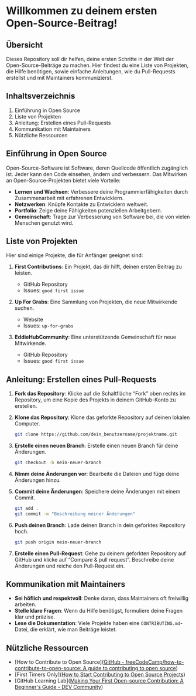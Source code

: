 # Willkommen zu deinem ersten Open-Source-Beitrag!

## Übersicht

Dieses Repository soll dir helfen, deine ersten Schritte in der Welt der Open-Source-Beiträge zu machen. Hier findest du eine Liste von Projekten, die Hilfe benötigen, sowie einfache Anleitungen, wie du Pull-Requests erstellst und mit Maintainers kommunizierst.

## Inhaltsverzeichnis

1. Einführung in Open Source
2. Liste von Projekten
3. Anleitung: Erstellen eines Pull-Requests
4. Kommunikation mit Maintainers
5. Nützliche Ressourcen

## Einführung in Open Source

Open-Source-Software ist Software, deren Quellcode öffentlich zugänglich ist. Jeder kann den Code einsehen, ändern und verbessern. Das Mitwirken an Open-Source-Projekten bietet viele Vorteile:

- **Lernen und Wachsen**: Verbessere deine Programmierfähigkeiten durch Zusammenarbeit mit erfahrenen Entwicklern.
- **Netzwerken**: Knüpfe Kontakte zu Entwicklern weltweit.
- **Portfolio**: Zeige deine Fähigkeiten potenziellen Arbeitgebern.
- **Gemeinschaft**: Trage zur Verbesserung von Software bei, die von vielen Menschen genutzt wird.

## Liste von Projekten

Hier sind einige Projekte, die für Anfänger geeignet sind:

1. **First Contributions**: Ein Projekt, das dir hilft, deinen ersten Beitrag zu leisten.
    
    - GitHub Repository
    - Issues: `good first issue`
2. **Up For Grabs**: Eine Sammlung von Projekten, die neue Mitwirkende suchen.
    
    - Website
    - Issues: `up-for-grabs`
3. **EddieHubCommunity**: Eine unterstützende Gemeinschaft für neue Mitwirkende.
    
    - GitHub Repository
    - Issues: `good first issue`

## Anleitung: Erstellen eines Pull-Requests

1. **Fork das Repository**: Klicke auf die Schaltfläche “Fork” oben rechts im Repository, um eine Kopie des Projekts in deinem GitHub-Konto zu erstellen.
2. **Klone das Repository**: Klone das geforkte Repository auf deinen lokalen Computer.
    
    ```bash
    git clone https://github.com/dein_benutzername/projektname.git
    ```
    
3. **Erstelle einen neuen Branch**: Erstelle einen neuen Branch für deine Änderungen.
    
    ```bash
    git checkout -b mein-neuer-branch
    ```
    
4. **Nimm deine Änderungen vor**: Bearbeite die Dateien und füge deine Änderungen hinzu.
5. **Commit deine Änderungen**: Speichere deine Änderungen mit einem Commit.
    
    ```bash
    git add .
    git commit -m "Beschreibung meiner Änderungen"
    ```
    
6. **Push deinen Branch**: Lade deinen Branch in dein geforktes Repository hoch.
    
    ```bash
    git push origin mein-neuer-branch
    ```
    
7. **Erstelle einen Pull-Request**: Gehe zu deinem geforkten Repository auf GitHub und klicke auf “Compare & pull request”. Beschreibe deine Änderungen und reiche den Pull-Request ein.

## Kommunikation mit Maintainers

- **Sei höflich und respektvoll**: Denke daran, dass Maintainers oft freiwillig arbeiten.
- **Stelle klare Fragen**: Wenn du Hilfe benötigst, formuliere deine Fragen klar und präzise.
- **Lese die Dokumentation**: Viele Projekte haben eine `CONTRIBUTING.md`-Datei, die erklärt, wie man Beiträge leistet.

## Nützliche Ressourcen

- [How to Contribute to Open Source]([GitHub - freeCodeCamp/how-to-contribute-to-open-source: A guide to contributing to open source](https://github.com/freeCodeCamp/how-to-contribute-to-open-source))
- [First Timers Only]([How to Start Contributing to Open Source Projects](https://daily.dev/blog/how-to-start-contributing-to-open-source-projects))
- [GitHub Learning Lab]([Making Your First Open-source Contribution: A Beginner's Guide - DEV Community](https://dev.to/timonwa/making-your-first-open-source-contribution-a-beginners-guide-2kla))